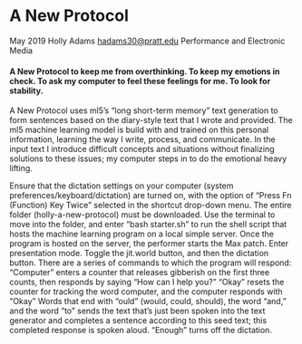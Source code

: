 # A New Protocol
May 2019
Holly Adams
hadams30@pratt.edu
Performance and Electronic Media 


#### A New Protocol to keep me from overthinking. To keep my emotions in check. To ask my computer to feel these feelings for me. To look for stability.

A New Protocol uses ml5’s “long short-term memory” text generation to form sentences based on the diary-style text that I wrote and provided. The ml5 machine learning model is build with and trained on this personal information, learning the way I write, process, and communicate. In the input text I introduce difficult concepts and situations without finalizing solutions to these issues; my computer steps in to do the emotional heavy lifting. 

Ensure that the dictation settings on your computer (system preferences/keyboard/dictation) are turned on, with the option of “Press Fn (Function) Key Twice” selected in the shortcut drop-down menu. 
The entire folder (holly-a-new-protocol) must be downloaded. Use the terminal to move into the folder, and enter “bash starter.sh” to run the shell script that hosts the machine learning program on a local simple server. 
Once the program is hosted on the server, the performer starts the Max patch. Enter presentation mode. 
Toggle the jit.world button, and then the dictation button. 
There are a series of commands to which the program will respond:
“Computer” enters a counter that releases gibberish on the first three counts, then responds by saying “How can I help you?”
“Okay” resets the counter for tracking the word computer, and the computer responds with “Okay”
Words that end with “ould” (would, could, should), the word “and,” and the word “to” sends the text that’s just been spoken into the text generator and completes a sentence according to this seed text; this completed response is spoken aloud. 
“Enough” turns off the dictation.

